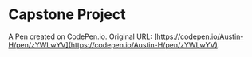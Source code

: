 # Capstone Project

A Pen created on CodePen.io. Original URL: [https://codepen.io/Austin-H/pen/zYWLwYV](https://codepen.io/Austin-H/pen/zYWLwYV).

